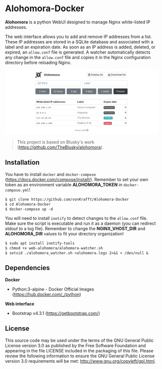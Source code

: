 # Alohomora-Docker

**Alohomora** is a python WebUI designed to manage Nginx white-listed IP addresses.

The web interface allows you to add and remove IP addresses from a list. These IP addresses are stored in a SQLite database and associated with a label and an expiration date. As soon as an IP address is added, deleted, or expired, an `allow.conf` file is generated. A watcher automatically detects any change in the `allow.conf` file and copies it in the Nginx configuration directory before reloading Nginx.

![Web interface of Alohomora](https://raw.githubusercontent.com/vonKrafft/Alohomora-Docker/master/preview.png)

> This project is based on Blusky's work (https://github.com/TheBlusky/alohomora).

## Installation

You have to install `docker` and `docker-compose` (https://docs.docker.com/compose/install/). Remember to set your own token as an environment variable **ALOHOMORA_TOKEN** in `docker-compose.yml`!

```
$ git clone https://github.com/vonKrafft/Alohomora-Docker
$ cd Alohomora-Docker
$ docker-compose up -d
```

You will need to install `inotify` to detect changes to the `allow.conf` file. Make sure the script is executable and run it as a daemon (you can redirect _stdout_ to a log file). Remember to change the **NGINX_VHOST_DIR** and **ALOHOMORA_DIR** values to fit your directory organization!

```
$ sudo apt install inotify-tools
$ chmod +x web-alohomora/alohomora-watcher.sh 
$ setsid ./alohomora_watcher.sh >alohomora.logs 2>&1 < /dev/null &
```

## Dependencies

**Docker**

- Python:3-alpine - Docker Official Images (https://hub.docker.com/_/python)

**Web interface**

- Bootstrap v4.3.1 (https://getbootstrap.com/)

## License

This source code may be used under the terms of the GNU General Public License version 3.0 as published by the Free Software Foundation and appearing in the file LICENSE included in the packaging of this file. Please review the following information to ensure the GNU General Public License version 3.0 requirements will be met: http://www.gnu.org/copyleft/gpl.html.